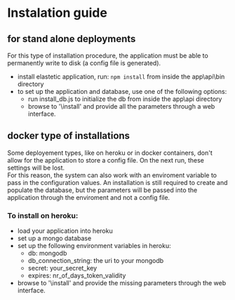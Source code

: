 # Instalation guide

## for stand alone deployments
For this type of installation procedure, the application must be able to permanently write to disk (a config file is generated).

- install elastetic application, run: `npm install` from inside the app\api\bin directory
- to set up the application and database, use one of the following options:
	- run install_db.js to initialize the db from inside the app\api directory
	- browse to '\install' and provide all the parameters through a web interface.

## docker type of installations
Some deployement types, like on heroku or in docker containers, don't allow for the application to store a config file. On the next run, these settings will be lost.  
For this reason, the system can also work with an enviroment variable to pass in the configuration values. An installation is still required to create and populate the database, but the parameters will be passed into the application through the enviroment and not a config file.

### To install on heroku:

- load your application into heroku
- set up a mongo database
- set up the following environment variables in heroku:
  - db: mongodb
  - db_connection_string: the uri to your mongodb
  - secret: your_secret_key
  - expires: nr_of_days_token_validity
- browse to '\install' and provide the missing parameters through the web interface.
